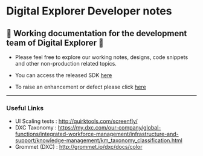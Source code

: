 # Digital Explorer Developer notes

## :pencil: Working documentation for the development team of Digital Explorer :pencil: 

- Please feel free to explore our working notes, designs, code snippets and other non-production related topics.

- You can access the released SDK [here](https://github.dxc.com/DigitalExplorer/Digital-Explorer-Specs)

- To raise an enhancement or defect please click [here](https://github.dxc.com/DigitalExplorer/Digital-Explorer-Specs/issues)

---

### Useful Links

- UI Scaling tests : http://quirktools.com/screenfly/
- DXC Taxonomy : https://my.dxc.com/our-company/global-functions/integrated-workforce-management/infrastructure-and-support/knowledge-management/km_taxonomy_classification.html
- Grommet (DXC) : http://grommet.io/dxc/docs/color 


